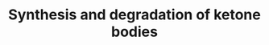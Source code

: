 ---
annotations:
- type: Pathway Ontology
  value: ketone bodies metabolic pathway
authors:
- N.Reyes
- MaintBot
- Thomas
- Khanspers
- Ddigles
- AlexanderPico
- Egonw
- Eweitz
description: 'Ketone bodies are three water-soluble compounds that are produced as
  by-products when fatty acids are broken down for energy in the liver and kidney.
  They are used as a source of energy in the heart and brain. In the brain, they are
  a vital source of energy during fasting.  Source: [[wikipedia:Ketone_bodies|Wikipedia]]'
last-edited: 2021-05-14
organisms:
- Mus musculus
redirect_from:
- /index.php/Pathway:WP543
- /instance/WP543
schema-jsonld:
- '@context': https://schema.org/
  '@id': https://wikipathways.github.io/pathways/WP543.html
  '@type': Dataset
  creator:
    '@type': Organization
    name: WikiPathways
  description: 'Ketone bodies are three water-soluble compounds that are produced
    as by-products when fatty acids are broken down for energy in the liver and kidney.
    They are used as a source of energy in the heart and brain. In the brain, they
    are a vital source of energy during fasting.  Source: [[wikipedia:Ketone_bodies|Wikipedia]]'
  keywords:
  - Acetyl-CoA
  - 3-Hydroxy-butyrate
  - Acat1
  - Bdh1
  - Acetoacetyl-CoA
  - Oxct1
  - Hmgcs2
  - Acetoacetate
  - 3-Hydroxy-3-methylglutaryl-CoA
  - Hmgcl
  license: CC0
  name: Synthesis and degradation of ketone bodies
seo: CreativeWork
title: Synthesis and degradation of ketone bodies
wpid: WP543
---